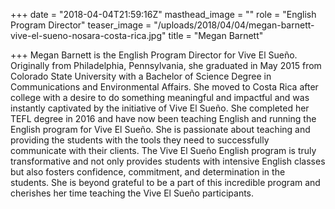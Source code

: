 +++
date = "2018-04-04T21:59:16Z"
masthead_image = ""
role = "English Program Director"
teaser_image = "/uploads/2018/04/04/megan-barnett-vive-el-sueno-nosara-costa-rica.jpg"
title = "Megan Barnett"

+++
Megan Barnett is the English Program Director for Vive El Sueño. Originally from Philadelphia, Pennsylvania, she graduated in May 2015 from Colorado State University with a Bachelor of Science Degree in Communications and Environmental Affairs. She moved to Costa Rica after college with a desire to do something meaningful and impactful and was instantly captivated by the initiative of Vive El Sueño. She completed her TEFL degree in 2016 and have now been teaching English and running the English program for Vive El Sueño. She is passionate about teaching and providing the students with the tools they need to successfully communicate with their clients. The Vive El Sueño English program is truly transformative and not only provides students with intensive English classes but also fosters confidence, commitment, and determination in the students. She is beyond grateful to be a part of this incredible program and cherishes her time teaching the Vive El Sueño participants.